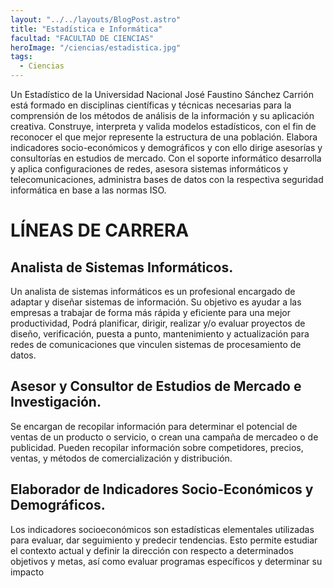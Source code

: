 ```yaml
---
layout: "../../layouts/BlogPost.astro"
title: "Estadística e Informática"
facultad: "FACULTAD DE CIENCIAS"
heroImage: "/ciencias/estadistica.jpg"
tags:
  - Ciencias
---
```


Un Estadístico de la Universidad Nacional José Faustino Sánchez Carrión está formado en disciplinas científicas y técnicas necesarias para la comprensión de los métodos de análisis de la información y su aplicación creativa. Construye, interpreta y valida modelos estadísticos, con el fin de reconocer el que mejor represente la estructura de una población.
Elabora indicadores socio-económicos y demográficos y con ello dirige asesorías y consultorías en estudios de mercado. Con el soporte informático desarrolla y aplica configuraciones de redes, asesora sistemas informáticos y telecomunicaciones, administra bases de datos con la respectiva seguridad informática en base a las normas ISO.

# LÍNEAS DE CARRERA

## Analista de Sistemas Informáticos.

Un analista de sistemas informáticos es un profesional encargado de adaptar y diseñar sistemas de información. Su objetivo es ayudar a las empresas a trabajar de forma más rápida y eficiente para una mejor productividad, Podrá planificar, dirigir, realizar y/o evaluar proyectos de diseño, verificación, puesta a punto, mantenimiento y actualización para redes de comunicaciones que vinculen sistemas de procesamiento de datos.

## Asesor y Consultor de Estudios de Mercado e Investigación.

Se encargan de recopilar información para determinar el potencial de ventas de un producto o servicio, o crean una campaña de mercadeo o de publicidad. Pueden recopilar información sobre competidores, precios, ventas, y métodos de comercialización y distribución.

## Elaborador de Indicadores Socio-Económicos y Demográficos.

Los indicadores socioeconómicos son estadísticas elementales utilizadas para evaluar, dar seguimiento y predecir tendencias. Esto permite estudiar el contexto actual y definir la dirección con respecto a determinados objetivos y metas, así como evaluar programas específicos y determinar su impacto
